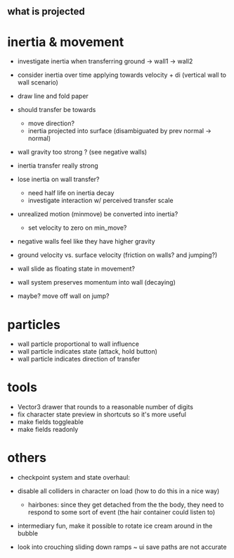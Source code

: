 what is projected
---

# inertia & movement

- investigate inertia when transferring ground -> wall1 -> wall2
- consider inertia over time applying towards velocity + di (vertical wall to wall scenario)
- draw line and fold paper
- should transfer be towards 
  - move direction?
  - inertia projected into surface (disambiguated by prev normal -> normal) 

- wall gravity too strong ? (see negative walls)
- inertia transfer really strong
- lose inertia on wall transfer?
  - need half life on inertia decay
  - investigate interaction w/ perceived transfer scale
- unrealized motion (minmove) be converted into inertia? 
  - set velocity to zero on min_move?
- negative walls feel like they have higher gravity

- ground velocity vs. surface velocity (friction on walls? and jumping?)
- wall slide as floating state in movement?
- wall system preserves momentum into wall (decaying)

- maybe? move off wall on jump?

# particles 

- wall particle proportional to wall influence
- wall particle indicates state (attack, hold button)
- wall particle indicates direction of transfer

# tools

- Vector3 drawer that rounds to a reasonable number of digits
- fix character state preview in shortcuts so it's more useful
- make fields toggleable
- make fields readonly

# others

- checkpoint system and state overhaul:
- disable all colliders in character on load (how to do this in a nice way)
  - hairbones: since they get detached from the the body, they need to respond to some sort of event (the hair container could listen to)
- intermediary fun, make it possible to rotate ice cream around in the bubble


- look into crouching sliding down ramps
~ ui save paths are not accurate